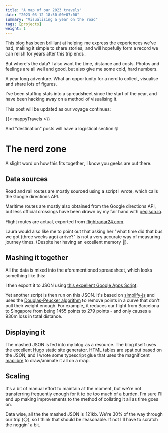 ```yaml
---
title: "A map of our 2023 travels"
date: "2023-03-12 18:50:00+07:00"
summary: "Visualising a year on the road"
tags: [projects]
weight: 1
---
```


This blog has been brilliant at helping me express the experiences we've had, making it simple to share stories, and will hopefully form a record we can relish for years after this trip ends.

But where's the data? I also want the time, distance and costs. Photos and feelings are all well and good, but also give me some cold, hard numbers.

A year long adventure. What an opportunity for a nerd to collect, visualise and share lots of figures.

I've been stuffing stats into a spreadsheet since the start of the year, and have been hacking away on a method of visualising it.

This post will be updated as our voyage continues:

{{< mappyTravels >}}

And "destination" posts will have a logistical section 🤓

# The nerd zone
 
A slight word on how this fits together, I know you geeks are out there.

## Data sources

Road and rail routes are mostly sourced using a script I wrote, which calls the Google directions API. 

Maritime routes are mostly also obtained from the Google directions API, but less official crossings have been drawn by my fair hand with [geojson.io](https://geojson.io).

Flight routes are actual, exported from [flightradar24.com](https://flightradar24.com).

Laura would also like me to point out that asking her  "what time did that bus we got (three weeks ago) arrive?" is not a very accurate way of measuring journey times. (Despite her having an excellent memory 💪).

## Mashing it together

All the data is mixed into the aforementioned spreadsheet, which looks something like this:

I then export it to JSON using [this excellent Google Apps Script](http://blog.pamelafox.org/2013/06/exporting-google-spreadsheet-as-json.html?m=1).

Yet another script is then run on this JSON. It's based on [simplify-js](https://mourner.github.io/simplify-js/) and uses the [Douglas-Peucker algorithm](https://en.m.wikipedia.org/wiki/Ramer%E2%80%93Douglas%E2%80%93Peucker_algorithm) to remove points in a curve that don't pull their weight enough. For example, it reduces our flight from Barcelona to Singapore from being 1455 points to 279 points - and only causes a 930m loss in total distance.

## Displaying it

The mashed JSON is fed into my blog as a resource. The blog itself uses the excellent [Hugo](https://gohugo.io) static site generator. HTML tables are spat out based on the JSON, and I wrote some typescript glue that uses the magnificent [maplibre](https://maplibre.org/) to draw/animate it all on a map. 

## Scaling

It's a bit of manual effort to maintain at the moment, but we're not transferring frequently enough for it to be too much of a burden. I'm sure I'll end up making improvements to the method of collating it all as time goes on.

Data wise, all the the mashed JSON is 121kb. We're 30% of the way through our trip (☹️), so I think that should be reasonable. If not I'll have to scratch the noggin' a bit.